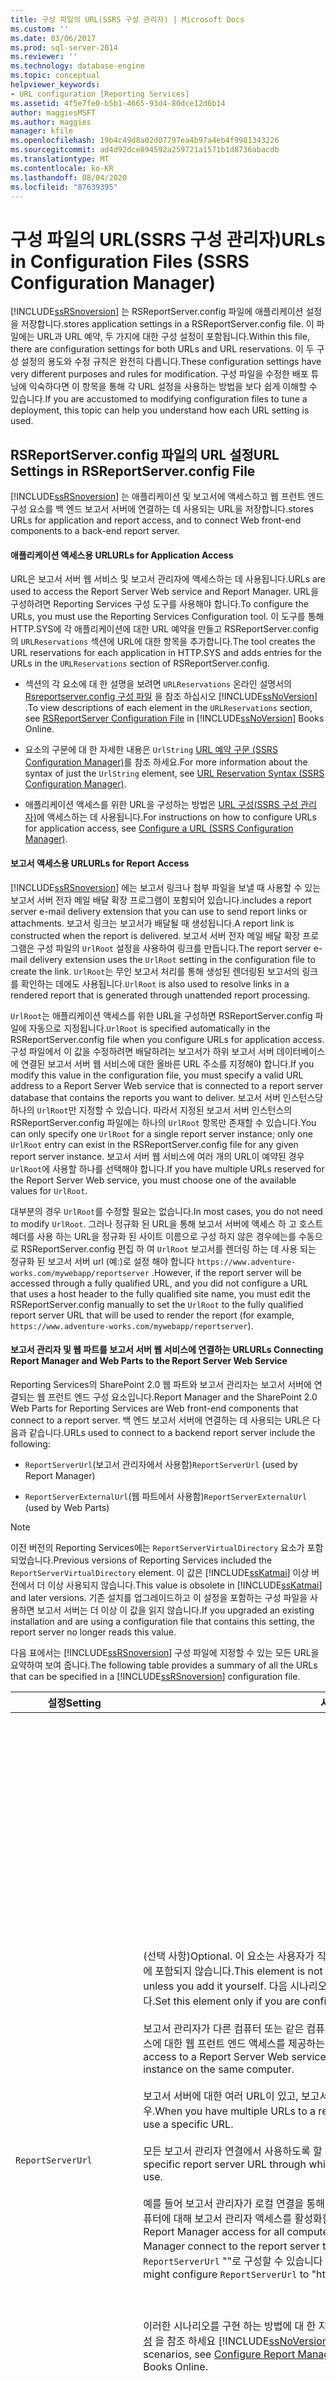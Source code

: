 ```yaml
---
title: 구성 파일의 URL(SSRS 구성 관리자) | Microsoft Docs
ms.custom: ''
ms.date: 03/06/2017
ms.prod: sql-server-2014
ms.reviewer: ''
ms.technology: database-engine
ms.topic: conceptual
helpviewer_keywords:
- URL configuration [Reporting Services]
ms.assetid: 4f5e7fe0-b5b1-4665-93d4-80dce12d6b14
author: maggiesMSFT
ms.author: maggies
manager: kfile
ms.openlocfilehash: 19b4c49d8a02d07797ea4b97a4eb4f9981343226
ms.sourcegitcommit: ad4d92dce894592a259721a1571b1d8736abacdb
ms.translationtype: MT
ms.contentlocale: ko-KR
ms.lasthandoff: 08/04/2020
ms.locfileid: "87639395"
---
```

# <a name="urls-in-configuration-files--ssrs-configuration-manager"></a><span data-ttu-id="bc375-102">구성 파일의 URL(SSRS 구성 관리자)</span><span class="sxs-lookup"><span data-stu-id="bc375-102">URLs in Configuration Files  (SSRS Configuration Manager)</span></span>
  [!INCLUDE[ssRSnoversion](../../includes/ssrsnoversion-md.md)] <span data-ttu-id="bc375-103">는 RSReportServer.config 파일에 애플리케이션 설정을 저장합니다.</span><span class="sxs-lookup"><span data-stu-id="bc375-103">stores application settings in a RSReportServer.config file.</span></span> <span data-ttu-id="bc375-104">이 파일에는 URL과 URL 예약, 두 가지에 대한 구성 설정이 포함됩니다.</span><span class="sxs-lookup"><span data-stu-id="bc375-104">Within this file, there are configuration settings for both URLs and URL reservations.</span></span> <span data-ttu-id="bc375-105">이 두 구성 설정의 용도와 수정 규칙은 완전히 다릅니다.</span><span class="sxs-lookup"><span data-stu-id="bc375-105">These configuration settings have very different purposes and rules for modification.</span></span> <span data-ttu-id="bc375-106">구성 파일을 수정한 배포 튜닝에 익숙하다면 이 항목을 통해 각 URL 설정을 사용하는 방법을 보다 쉽게 이해할 수 있습니다.</span><span class="sxs-lookup"><span data-stu-id="bc375-106">If you are accustomed to modifying configuration files to tune a deployment, this topic can help you understand how each URL setting is used.</span></span>  
  
## <a name="url-settings-in-rsreportserverconfig-file"></a><span data-ttu-id="bc375-107">RSReportServer.config 파일의 URL 설정</span><span class="sxs-lookup"><span data-stu-id="bc375-107">URL Settings in RSReportServer.config File</span></span>  
 [!INCLUDE[ssRSnoversion](../../includes/ssrsnoversion-md.md)] <span data-ttu-id="bc375-108">는 애플리케이션 및 보고서에 액세스하고 웹 프런트 엔드 구성 요소를 백 엔드 보고서 서버에 연결하는 데 사용되는 URL을 저장합니다.</span><span class="sxs-lookup"><span data-stu-id="bc375-108">stores URLs for application and report access, and to connect Web front-end components to a back-end report server.</span></span>  
  
#### <a name="urls-for-application-access"></a><span data-ttu-id="bc375-109">애플리케이션 액세스용 URL</span><span class="sxs-lookup"><span data-stu-id="bc375-109">URLs for Application Access</span></span>  
 <span data-ttu-id="bc375-110">URL은 보고서 서버 웹 서비스 및 보고서 관리자에 액세스하는 데 사용됩니다.</span><span class="sxs-lookup"><span data-stu-id="bc375-110">URLs are used to access the Report Server Web service and Report Manager.</span></span> <span data-ttu-id="bc375-111">URL을 구성하려면 Reporting Services 구성 도구를 사용해야 합니다.</span><span class="sxs-lookup"><span data-stu-id="bc375-111">To configure the URLs, you must use the Reporting Services Configuration tool.</span></span> <span data-ttu-id="bc375-112">이 도구를 통해 HTTP.SYS에 각 애플리케이션에 대한 URL 예약을 만들고 RSReportServer.config의 `URLReservations` 섹션에 URL에 대한 항목을 추가합니다.</span><span class="sxs-lookup"><span data-stu-id="bc375-112">The tool creates the URL reservations for each application in HTTP.SYS and adds entries for the URLs in the `URLReservations` section of RSReportServer.config.</span></span>  
  
-   <span data-ttu-id="bc375-113">섹션의 각 요소에 대 한 설명을 보려면 `URLReservations` 온라인 설명서의 [Rsreportserver.config 구성 파일](../report-server/rsreportserver-config-configuration-file.md) 을 참조 하십시오 [!INCLUDE[ssNoVersion](../../includes/ssnoversion-md.md)] .</span><span class="sxs-lookup"><span data-stu-id="bc375-113">To view descriptions of each element in the `URLReservations` section, see [RSReportServer Configuration File](../report-server/rsreportserver-config-configuration-file.md) in [!INCLUDE[ssNoVersion](../../includes/ssnoversion-md.md)] Books Online.</span></span>  
  
-   <span data-ttu-id="bc375-114">요소의 구문에 대 한 자세한 내용은 `UrlString` [URL 예약 구문 &#40;SSRS Configuration Manager&#41;](url-reservation-syntax-ssrs-configuration-manager.md)를 참조 하세요.</span><span class="sxs-lookup"><span data-stu-id="bc375-114">For more information about the syntax of just the `UrlString` element, see [URL Reservation Syntax  &#40;SSRS Configuration Manager&#41;](url-reservation-syntax-ssrs-configuration-manager.md).</span></span>  
  
-   <span data-ttu-id="bc375-115">애플리케이션 액세스를 위한 URL을 구성하는 방법은 [URL 구성&#40;SSRS 구성 관리자&#41;](configure-a-url-ssrs-configuration-manager.md)에 액세스하는 데 사용됩니다.</span><span class="sxs-lookup"><span data-stu-id="bc375-115">For instructions on how to configure URLs for application access, see [Configure a URL  &#40;SSRS Configuration Manager&#41;](configure-a-url-ssrs-configuration-manager.md).</span></span>  
  
#### <a name="urls-for-report-access"></a><span data-ttu-id="bc375-116">보고서 액세스용 URL</span><span class="sxs-lookup"><span data-stu-id="bc375-116">URLs for Report Access</span></span>  
 [!INCLUDE[ssRSnoversion](../../includes/ssrsnoversion-md.md)] <span data-ttu-id="bc375-117">에는 보고서 링크나 첨부 파일을 보낼 때 사용할 수 있는 보고서 서버 전자 메일 배달 확장 프로그램이 포함되어 있습니다.</span><span class="sxs-lookup"><span data-stu-id="bc375-117">includes a report server e-mail delivery extension that you can use to send report links or attachments.</span></span> <span data-ttu-id="bc375-118">보고서 링크는 보고서가 배달될 때 생성됩니다.</span><span class="sxs-lookup"><span data-stu-id="bc375-118">A report link is constructed when the report is delivered.</span></span> <span data-ttu-id="bc375-119">보고서 서버 전자 메일 배달 확장 프로그램은 구성 파일의 `UrlRoot` 설정을 사용하여 링크를 만듭니다.</span><span class="sxs-lookup"><span data-stu-id="bc375-119">The report server e-mail delivery extension uses the `UrlRoot` setting in the configuration file to create the link.</span></span> <span data-ttu-id="bc375-120">`UrlRoot`는 무인 보고서 처리를 통해 생성된 렌더링된 보고서의 링크를 확인하는 데에도 사용됩니다.</span><span class="sxs-lookup"><span data-stu-id="bc375-120">`UrlRoot` is also used to resolve links in a rendered report that is generated through unattended report processing.</span></span>  
  
 <span data-ttu-id="bc375-121">`UrlRoot`는 애플리케이션 액세스를 위한 URL을 구성하면 RSReportServer.config 파일에 자동으로 지정됩니다.</span><span class="sxs-lookup"><span data-stu-id="bc375-121">`UrlRoot` is specified automatically in the RSReportServer.config file when you configure URLs for application access.</span></span> <span data-ttu-id="bc375-122">구성 파일에서 이 값을 수정하려면 배달하려는 보고서가 하위 보고서 서버 데이터베이스에 연결된 보고서 서버 웹 서비스에 대한 올바른 URL 주소를 지정해야 합니다.</span><span class="sxs-lookup"><span data-stu-id="bc375-122">If you modify this value in the configuration file, you must specify a valid URL address to a Report Server Web service that is connected to a report server database that contains the reports you want to deliver.</span></span> <span data-ttu-id="bc375-123">보고서 서버 인스턴스당 하나의 `UrlRoot`만 지정할 수 있습니다. 따라서 지정된 보고서 서버 인스턴스의 RSReportServer.config 파일에는 하나의 `UrlRoot` 항목만 존재할 수 있습니다.</span><span class="sxs-lookup"><span data-stu-id="bc375-123">You can only specify one `UrlRoot` for a single report server instance; only one `UrlRoot` entry can exist in the RSReportServer.config file for any given report server instance.</span></span> <span data-ttu-id="bc375-124">보고서 서버 웹 서비스에 여러 개의 URL이 예약된 경우 `UrlRoot`에 사용할 하나를 선택해야 합니다.</span><span class="sxs-lookup"><span data-stu-id="bc375-124">If you have multiple URLs reserved for the Report Server Web service, you must choose one of the available values for `UrlRoot`.</span></span>  
  
 <span data-ttu-id="bc375-125">대부분의 경우 `UrlRoot`를 수정할 필요는 없습니다.</span><span class="sxs-lookup"><span data-stu-id="bc375-125">In most cases, you do not need to modify `UrlRoot`.</span></span> <span data-ttu-id="bc375-126">그러나 정규화 된 URL을 통해 보고서 서버에 액세스 하 고 호스트 헤더를 사용 하는 URL을 정규화 된 사이트 이름으로 구성 하지 않은 경우에는를 수동으로 RSReportServer.config 편집 하 여 `UrlRoot` 보고서를 렌더링 하는 데 사용 되는 정규화 된 보고서 서버 url (예:)로 설정 해야 합니다 `https://www.adventure-works.com/mywebapp/reportserver` .</span><span class="sxs-lookup"><span data-stu-id="bc375-126">However, if the report server will be accessed through a fully qualified URL, and you did not configure a URL that uses a host header to the fully qualified site name, you must edit the RSReportServer.config manually to set the `UrlRoot` to the fully qualified report server URL that will be used to render the report (for example, `https://www.adventure-works.com/mywebapp/reportserver`).</span></span>  
  
#### <a name="urls-connecting-report-manager-and-web-parts-to-the-report-server-web-service"></a><span data-ttu-id="bc375-127">보고서 관리자 및 웹 파트를 보고서 서버 웹 서비스에 연결하는 URL</span><span class="sxs-lookup"><span data-stu-id="bc375-127">URLs Connecting Report Manager and Web Parts to the Report Server Web Service</span></span>  
 <span data-ttu-id="bc375-128">Reporting Services의 SharePoint 2.0 웹 파트와 보고서 관리자는 보고서 서버에 연결되는 웹 프런트 엔드 구성 요소입니다.</span><span class="sxs-lookup"><span data-stu-id="bc375-128">Report Manager and the SharePoint 2.0 Web Parts for Reporting Services are Web front-end components that connect to a report server.</span></span> <span data-ttu-id="bc375-129">백 엔드 보고서 서버에 연결하는 데 사용되는 URL은 다음과 같습니다.</span><span class="sxs-lookup"><span data-stu-id="bc375-129">URLs used to connect to a backend report server include the following:</span></span>  
  
-   <span data-ttu-id="bc375-130">`ReportServerUrl`(보고서 관리자에서 사용함)</span><span class="sxs-lookup"><span data-stu-id="bc375-130">`ReportServerUrl` (used by Report Manager)</span></span>  
  
-   <span data-ttu-id="bc375-131">`ReportServerExternalUrl`(웹 파트에서 사용함)</span><span class="sxs-lookup"><span data-stu-id="bc375-131">`ReportServerExternalUrl` (used by Web Parts)</span></span>  
  
> [!NOTE]  
>  <span data-ttu-id="bc375-132">이전 버전의 Reporting Services에는 `ReportServerVirtualDirectory` 요소가 포함되었습니다.</span><span class="sxs-lookup"><span data-stu-id="bc375-132">Previous versions of Reporting Services included the `ReportServerVirtualDirectory` element.</span></span> <span data-ttu-id="bc375-133">이 값은 [!INCLUDE[ssKatmai](../../includes/sskatmai-md.md)] 이상 버전에서 더 이상 사용되지 않습니다.</span><span class="sxs-lookup"><span data-stu-id="bc375-133">This value is obsolete in [!INCLUDE[ssKatmai](../../includes/sskatmai-md.md)] and later versions.</span></span> <span data-ttu-id="bc375-134">기존 설치를 업그레이드하고 이 설정을 포함하는 구성 파일을 사용하면 보고서 서버는 더 이상 이 값을 읽지 않습니다.</span><span class="sxs-lookup"><span data-stu-id="bc375-134">If you upgraded an existing installation and are using a configuration file that contains this setting, the report server no longer reads this value.</span></span>  
  
 <span data-ttu-id="bc375-135">다음 표에서는 [!INCLUDE[ssRSnoversion](../../includes/ssrsnoversion-md.md)] 구성 파일에 지정할 수 있는 모든 URL을 요약하여 보여 줍니다.</span><span class="sxs-lookup"><span data-stu-id="bc375-135">The following table provides a summary of all the URLs that can be specified in a [!INCLUDE[ssRSnoversion](../../includes/ssrsnoversion-md.md)] configuration file.</span></span>  
  
|<span data-ttu-id="bc375-136">설정</span><span class="sxs-lookup"><span data-stu-id="bc375-136">Setting</span></span>|<span data-ttu-id="bc375-137">사용</span><span class="sxs-lookup"><span data-stu-id="bc375-137">Usage</span></span>|<span data-ttu-id="bc375-138">Description</span><span class="sxs-lookup"><span data-stu-id="bc375-138">Description</span></span>|  
|-------------|-----------|-----------------|  
|`ReportServerUrl`|<span data-ttu-id="bc375-139">(선택 사항)</span><span class="sxs-lookup"><span data-stu-id="bc375-139">Optional.</span></span> <span data-ttu-id="bc375-140">이 요소는 사용자가 직접 추가하지 않는 한 RSReportServer.config 파일에 포함되지 않습니다.</span><span class="sxs-lookup"><span data-stu-id="bc375-140">This element is not included in the RSReportServer.config file unless you add it yourself.</span></span> <span data-ttu-id="bc375-141">다음 시나리오 중 하나를 구성하는 경우에만 이 요소를 설정합니다.</span><span class="sxs-lookup"><span data-stu-id="bc375-141">Set this element only if you are configuring one of the following scenarios:</span></span><br /><br /> <span data-ttu-id="bc375-142">보고서 관리자가 다른 컴퓨터 또는 같은 컴퓨터의 다른 인스턴스에서 실행되는 보고서 서버 웹 서비스에 대한 웹 프런트 엔드 액세스를 제공하는 경우.</span><span class="sxs-lookup"><span data-stu-id="bc375-142">Report Manager provides Web front-end access to a Report Server Web service that runs on a different computer or a different instance on the same computer.</span></span><br /><br /> <span data-ttu-id="bc375-143">보고서 서버에 대한 여러 URL이 있고, 보고서 관리자가 특정 URL을 사용하도록 하려는 경우.</span><span class="sxs-lookup"><span data-stu-id="bc375-143">When you have multiple URLs to a report server and you want Report Manager to use a specific URL.</span></span><br /><br /> <span data-ttu-id="bc375-144">모든 보고서 관리자 연결에서 사용하도록 할 특정 보고서 서버 URL이 있는 경우.</span><span class="sxs-lookup"><span data-stu-id="bc375-144">You have a specific report server URL through which you want all Report Manager connections to use.</span></span><br /><br /> <span data-ttu-id="bc375-145">예를 들어 보고서 관리자가 로컬 연결을 통해 보고서 서버에 연결하도록 하면서 네트워크의 모든 컴퓨터에 대해 보고서 관리자 액세스를 활성화할 수 있습니다.</span><span class="sxs-lookup"><span data-stu-id="bc375-145">For example, you might enable Report Manager access for all computers on network, yet require that Report Manager connect to the report server through a local connection.</span></span> <span data-ttu-id="bc375-146">이 경우을 `ReportServerUrl` ""로 구성할 수 있습니다 http://localhost/reportserver .</span><span class="sxs-lookup"><span data-stu-id="bc375-146">In this case, you might configure `ReportServerUrl` to "http://localhost/reportserver".</span></span><br /><br /> <br /><br /> <span data-ttu-id="bc375-147">이러한 시나리오를 구현 하는 방법에 대 한 지침은 온라인 설명서의 [&#41;보고서 관리자 &#40;기본 모드 구성](../report-server/configure-web-portal.md) 을 참조 하세요 [!INCLUDE[ssNoVersion](../../includes/ssnoversion-md.md)] .</span><span class="sxs-lookup"><span data-stu-id="bc375-147">For instructions on how to implement these scenarios, see [Configure Report Manager &#40;Native Mode&#41;](../report-server/configure-web-portal.md) in [!INCLUDE[ssNoVersion](../../includes/ssnoversion-md.md)] Books Online.</span></span>|<span data-ttu-id="bc375-148">이 값은 보고서 서버 웹 서비스에 대한 URL을 지정합니다.</span><span class="sxs-lookup"><span data-stu-id="bc375-148">This value specifies a URL to the Report Server Web service.</span></span> <span data-ttu-id="bc375-149">보고서 관리자 애플리케이션은 시작할 때 이 값을 읽습니다.</span><span class="sxs-lookup"><span data-stu-id="bc375-149">This value is read by the Report Manager application at startup.</span></span> <span data-ttu-id="bc375-150">이 값을 설정하면 보고서 관리자는 URL에 지정된 보고서 서버에 연결됩니다.</span><span class="sxs-lookup"><span data-stu-id="bc375-150">If this value is set, Report Manager will connect to the report server that is specified in the URL.</span></span><br /><br /> <span data-ttu-id="bc375-151">기본적으로 보고서 관리자는 보고서 관리자와 동일한 보고서 서버 인스턴스 내에서 실행되는 보고서 서버 웹 서비스에 대한 웹 프런트 엔드 액세스를 제공합니다.</span><span class="sxs-lookup"><span data-stu-id="bc375-151">By default, Report Manager provides Web front-end access to the Report Server Web service that runs within the same report server instance as Report Manager.</span></span> <span data-ttu-id="bc375-152">다른 인스턴스에 속하거나 다른 컴퓨터의 인스턴스에서 실행되는 보고서 서버 웹 서비스에서 보고서 관리자를 사용하려면 이 URL을 설정하여 외부 보고서 서버 웹 서비스에 연결하도록 보고서 관리자에 지시하면 됩니다.</span><span class="sxs-lookup"><span data-stu-id="bc375-152">However, if you want to use Report Manager with a Report Server Web service that is part of another instance or runs in an instance on a different computer, you can set this URL to direct Report Manager to connect to the external Report Server Web service.</span></span><br /><br /> <span data-ttu-id="bc375-153">연결하려는 보고서 서버에 SSL(Secure Sockets Layer) 인증서가 설치된 경우 `ReportServerUrl` 값은 해당 인증서에 등록된 서버의 이름이어야 합니다.</span><span class="sxs-lookup"><span data-stu-id="bc375-153">If a Secure Sockets Layer (SSL) certificate is installed on the report server to which you are connecting, the `ReportServerUrl` value must be the name of the server that is registered for that certificate.</span></span> <span data-ttu-id="bc375-154">"기본 연결이 닫혔습니다. SSL/TLS 보안 채널에 대한 트러스트 관계를 설정할 수 없습니다." 오류가 발생하면 `ReportServerUrl`을 SSL 인증서가 발급된 서버의 정규화된 도메인 이름으로 설정합니다.</span><span class="sxs-lookup"><span data-stu-id="bc375-154">If you get the error, "The underlying connection was closed: Could not establish trust relationship for the SSL/TLS security channel", set `ReportServerUrl` to the fully qualified domain name of the server for which the SSL certificate was issued.</span></span> <span data-ttu-id="bc375-155">예를 들어 인증서가 **https:\//adventure-works.com.onlinesales**에 등록된 경우 보고서 서버 URL은 **https:\//adventure-works.com.onlinesales/reportserver**가 됩니다.</span><span class="sxs-lookup"><span data-stu-id="bc375-155">For example, if the certificate is registered to **https:\//adventure-works.com.onlinesales**, the report server URL would be **https:\//adventure-works.com.onlinesales/reportserver**.</span></span>|  
|`ReportServerExternalUrl`|<span data-ttu-id="bc375-156">(선택 사항)</span><span class="sxs-lookup"><span data-stu-id="bc375-156">Optional.</span></span> <span data-ttu-id="bc375-157">이 요소는 사용자가 직접 추가하지 않는 한 RSReportServer.config 파일에 포함되지 않습니다.</span><span class="sxs-lookup"><span data-stu-id="bc375-157">This element is not included in the RSReportServer.config file unless you add it yourself.</span></span><br /><br /> <span data-ttu-id="bc375-158">SharePoint 2.0 웹 파트를 사용 중이고, 사용자가 보고서를 검색하여 새 브라우저 창에서 열 수 있도록 하려는 경우에만 이 요소를 설정합니다.</span><span class="sxs-lookup"><span data-stu-id="bc375-158">Set this element only if you are using the SharePoint 2.0 Web Parts and you want users to be able to retrieve a report and open it in a new browser window.</span></span><br /><br /> <span data-ttu-id="bc375-159">`ReportServerExternalUrl`<> 요소 아래에 <> `ReportServerUrl` 을 추가한 다음 별도의 브라우저 창에서 액세스할 때 보고서 서버 인스턴스로 확인 되는 정규화 된 보고서 서버 이름으로 설정 합니다.</span><span class="sxs-lookup"><span data-stu-id="bc375-159">Add <`ReportServerExternalUrl`> underneath the <`ReportServerUrl`> element, and then set it to a fully qualified report server name that resolves to a report server instance when accessed in a separate browser window.</span></span> <span data-ttu-id="bc375-160"><>를 삭제 하지 마십시오 `ReportServerUrl` .</span><span class="sxs-lookup"><span data-stu-id="bc375-160">Do not delete <`ReportServerUrl`>.</span></span><br /><br /> <span data-ttu-id="bc375-161">다음 예에서는 구문을 보여 줍니다.</span><span class="sxs-lookup"><span data-stu-id="bc375-161">The following example illustrates the syntax:</span></span><br /><br /> `<ReportServerExternalUrl>http://myserver/reportserver</ReportServerExternalUrl>`|<span data-ttu-id="bc375-162">이 값은 SharePoint 2.0 웹 파트에서 사용됩니다.</span><span class="sxs-lookup"><span data-stu-id="bc375-162">This value is used by the SharePoint 2.0 Web Parts.</span></span><br /><br /> <span data-ttu-id="bc375-163">이전 릴리스에서는 인터넷 연결 보고서 서버에 보고서 작성기를 배포하기 위해 이 값을 설정하는 것이 권장되었습니다.</span><span class="sxs-lookup"><span data-stu-id="bc375-163">In previous releases, it was recommended that you set this value to deploy Report Builder on an Internet-facing report server.</span></span> <span data-ttu-id="bc375-164">이는 테스트되지 않은 배포 시나리오입니다.</span><span class="sxs-lookup"><span data-stu-id="bc375-164">This is an untested deployment scenario.</span></span> <span data-ttu-id="bc375-165">보고서 작성기에 대한 인터넷 액세스를 지원하기 위해 과거에 이 설정을 사용했다면 대체 전략을 고려해야 합니다.</span><span class="sxs-lookup"><span data-stu-id="bc375-165">If you used this setting in the past to support Internet access to Report Builder, you should consider an alternative strategy.</span></span>|  
  
## <a name="see-also"></a><span data-ttu-id="bc375-166">참고 항목</span><span class="sxs-lookup"><span data-stu-id="bc375-166">See Also</span></span>  
 <span data-ttu-id="bc375-167">[보고서 서버 URL 구성&#40;SSRS 구성 관리자&#41;](configure-report-server-urls-ssrs-configuration-manager.md) </span><span class="sxs-lookup"><span data-stu-id="bc375-167">[Configure Report Server URLs  &#40;SSRS Configuration Manager&#41;](configure-report-server-urls-ssrs-configuration-manager.md) </span></span>  
 [<span data-ttu-id="bc375-168">URL 구성&#40;SSRS 구성 관리자&#41;</span><span class="sxs-lookup"><span data-stu-id="bc375-168">Configure a URL  &#40;SSRS Configuration Manager&#41;</span></span>](configure-a-url-ssrs-configuration-manager.md)  
  
  
